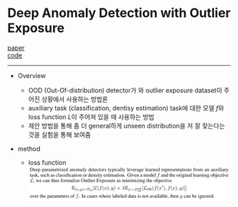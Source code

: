 # Deep Anomaly Detection with Outlier Exposure

[paper](https://arxiv.org/abs/1812.04606.pdf)  
[code](https://github.com/hendrycks/outlier-exposure)

---
* Overview
  * OOD (Out-Of-distribution) detector가 와 outlier exposure dataset이 주어진 상황에서 사용하는 방법론
  * auxiliary task (classification, dentisy estimation) task에 대한 모델 $f$와 loss function $L$이 주어져 있을 때 사용하는 방법
  * 제안 방법을 통해 좀 더 general하게 unseen distribution을 저 잘 찾는다는 것을 실험을 통해 보여줌

* method
  * loss function  
![loss](./loss.PNG)



